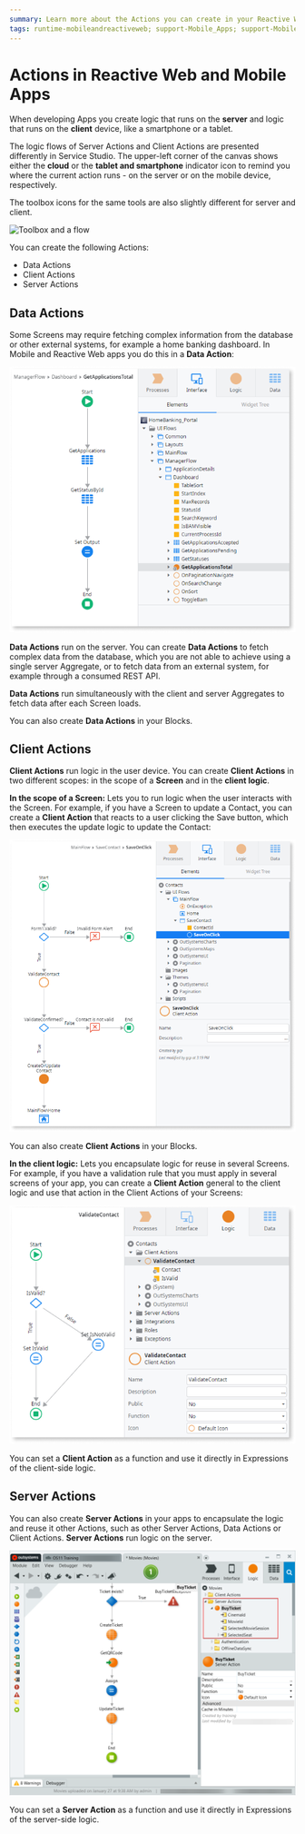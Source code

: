 ```yaml
---
summary: Learn more about the Actions you can create in your Reactive Web and Mobile apps.
tags: runtime-mobileandreactiveweb; support-Mobile_Apps; support-Mobile_Apps-overview
---
```


# Actions in Reactive Web and Mobile Apps

When developing Apps you create logic that runs on the **server** and logic that runs on the **client** device, like a smartphone or a tablet.

The logic flows of Server Actions and Client Actions are presented differently in Service Studio. The upper-left corner of the canvas shows either the **cloud** or the **tablet and smartphone** indicator icon to remind you where the current action runs - on the server or on the mobile device, respectively.

The toolbox icons for the same tools are also slightly different for server and client.

![Toolbox and a flow](images/web-or-mobile.png)

You can create the following Actions:

* Data Actions
* Client Actions
* Server Actions

## Data Actions

Some Screens may require fetching complex information from the database or other external systems, for example a home banking dashboard. In Mobile and Reactive Web apps you do this in a **Data Action**:

![Data Action](images/data-action.png)

**Data Actions** run on the server. You can create **Data Actions** to fetch complex data from the database, which you are not able to achieve using a single server Aggregate, or to fetch data from an external system, for example through a consumed REST API.

**Data Actions** run simultaneously with the client and server Aggregates to fetch data after each Screen loads.

You can also create **Data Actions** in your Blocks.

## Client Actions

**Client Actions** run logic in the user device. You can create **Client Actions** in two different scopes: in the scope of a **Screen** and in the **client logic**.

**In the scope of a Screen:** Lets you to run logic when the user interacts with the Screen. For example, if you have a Screen to update a Contact, you can create a **Client Action** that reacts to a user clicking the Save button, which then executes the update logic to update the Contact:

![Example of a Client Action](images/client-action-screen.png?width=600)

You can also create **Client Actions** in your Blocks.

**In the client logic:** Lets you encapsulate logic for reuse in several Screens. For example, if you have a validation rule that you must apply in several screens of your app, you can create a **Client Action** general to the client logic and use that action in the Client Actions of your Screens:

![Sample validation](images/client-action-logic.png?width=600)

You can set a **Client Action** as a function and use it directly in Expressions of the client-side logic.

## Server Actions

You can also create **Server Actions** in your apps to encapsulate the logic and reuse it other Actions, such as other Server Actions, Data Actions or Client Actions. **Server Actions** run logic on the server.

![Server Action in Service Studio](images/server-action-ss.png?width=600)

You can set a **Server Action** as a function and use it directly in Expressions of the server-side logic.